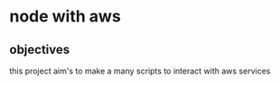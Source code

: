 # node with aws

## objectives

this project aim's to make a many scripts to interact with aws services
